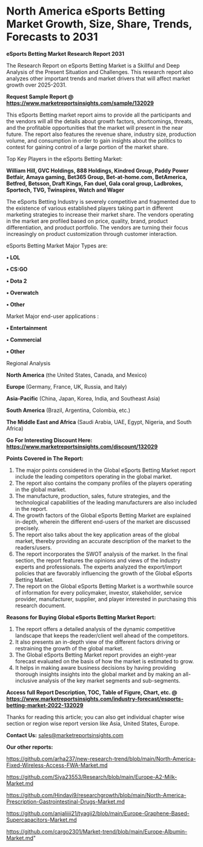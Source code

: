 # North America eSports Betting Market Growth, Size, Share, Trends, Forecasts to 2031

<strong>eSports Betting Market Research Report 2031</strong>

The Research Report on eSports Betting Market is a Skillful and Deep Analysis of the Present Situation and Challenges. This research report also analyzes other important trends and market drivers that will affect market growth over 2025-2031.

<strong>Request Sample Report @ <a href=https://www.marketreportsinsights.com/sample/132029>https://www.marketreportsinsights.com/sample/132029</a></strong>

This eSports Betting market report aims to provide all the participants and the vendors will all the details about growth factors, shortcomings, threats, and the profitable opportunities that the market will present in the near future. The report also features the revenue share, industry size, production volume, and consumption in order to gain insights about the politics to contest for gaining control of a large portion of the market share.

Top Key Players in the eSports Betting Market:

<strong>William Hill, GVC Holdings, 888 Holdings, Kindred Group, Paddy Power Betfair, Amaya gaming, Bet365 Group, Bet-at-home.com, BetAmerica, Betfred, Betsson, Draft Kings, Fan duel, Gala coral group, Ladbrokes, Sportech, TVG, Twinspires, Watch and Wager</strong>

The eSports Betting Industry is severely competitive and fragmented due to the existence of various established players taking part in different marketing strategies to increase their market share. The vendors operating in the market are profiled based on price, quality, brand, product differentiation, and product portfolio. The vendors are turning their focus increasingly on product customization through customer interaction.

eSports Betting Market Major Types are:

<strong>• LOL

• CS:GO

• Dota 2

• Overwatch

• Other</strong>

Market Major end-user applications :

<strong>• Entertainment

• Commercial

• Other</strong>

Regional Analysis

</u><strong><b>North America</b></strong> (the United States, Canada, and Mexico)

<strong><b>Europe </b></strong>(Germany, France, UK, Russia, and Italy)

<strong><b>Asia-Pacific</b></strong> (China, Japan, Korea, India, and Southeast Asia)

<strong><b>South America</b></strong> (Brazil, Argentina, Colombia, etc.)

<strong><b>The Middle East and Africa</b></strong> (Saudi Arabia, UAE, Egypt, Nigeria, and South Africa)

<strong>Go For Interesting Discount Here: <a href=https://www.marketreportsinsights.com/discount/132029>https://www.marketreportsinsights.com/discount/132029</a></strong>

<strong>Points Covered in The Report:</strong>
<ol>
  <li>The major points considered in the Global eSports Betting Market report include the leading competitors operating in the global market.</li>
  <li>The report also contains the company profiles of the players operating in the global market.</li>
  <li>The manufacture, production, sales, future strategies, and the technological capabilities of the leading manufacturers are also included in the report.</li>
  <li>The growth factors of the Global eSports Betting Market are explained in-depth, wherein the different end-users of the market are discussed precisely.</li>
  <li>The report also talks about the key application areas of the global market, thereby providing an accurate description of the market to the readers/users.</li>
  <li>The report incorporates the SWOT analysis of the market. In the final section, the report features the opinions and views of the industry experts and professionals. The experts analyzed the export/import policies that are favorably influencing the growth of the Global eSports Betting Market.</li>
  <li>The report on the Global eSports Betting Market is a worthwhile source of information for every policymaker, investor, stakeholder, service provider, manufacturer, supplier, and player interested in purchasing this research document.</li>
</ol>
<strong>Reasons for Buying Global eSports Betting Market Report:</strong>

<ol>
  <li>The report offers a detailed analysis of the dynamic competitive landscape that keeps the reader/client well ahead of the competitors.</li>
  <li>It also presents an in-depth view of the different factors driving or restraining the growth of the global market.</li>
  <li>The Global eSports Betting Market report provides an eight-year forecast evaluated on the basis of how the market is estimated to grow.</li>
  <li>It helps in making aware business decisions by having providing thorough insights insights into the global market and by making an all-inclusive analysis of the key market segments and sub-segments.</li>
</ol>
<strong>Access full Report Description, TOC, Table of Figure, Chart, etc. @ <a href=https://www.marketreportsinsights.com/industry-forecast/esports-betting-market-2022-132029>https://www.marketreportsinsights.com/industry-forecast/esports-betting-market-2022-132029</a></strong>


Thanks for reading this article; you can also get individual chapter wise section or region wise report version like Asia, United States, Europe.

<strong>Contact Us:</strong>
sales@marketreportsinsights.com

<strong>Our other reports:</strong>

<a href=https://github.com/arha237/new-research-trend/blob/main/North-America-Fixed-Wireless-Access-FWA-Market.md>https://github.com/arha237/new-research-trend/blob/main/North-America-Fixed-Wireless-Access-FWA-Market.md</a>

<a href=https://github.com/Siya23553/Research/blob/main/Europe-A2-Milk-Market.md>https://github.com/Siya23553/Research/blob/main/Europe-A2-Milk-Market.md</a>

<a href=https://github.com/Hindavi9/researchgrowth/blob/main/North-America-Prescription-Gastrointestinal-Drugs-Market.md>https://github.com/Hindavi9/researchgrowth/blob/main/North-America-Prescription-Gastrointestinal-Drugs-Market.md</a>

<a href=https://github.com/anjaliiii21/tyagii2/blob/main/Europe-Graphene-Based-Supercapacitors-Market.md>https://github.com/anjaliiii21/tyagii2/blob/main/Europe-Graphene-Based-Supercapacitors-Market.md</a>

<a href=https://github.com/cargo2301/Market-trend/blob/main/Europe-Albumin-Market.md>https://github.com/cargo2301/Market-trend/blob/main/Europe-Albumin-Market.md</a>"
